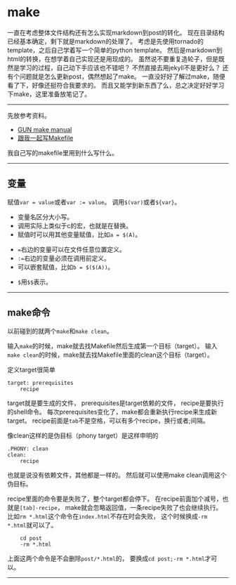 # make

一直在考虑整体文件结构还有怎么实现markdown到post的转化。
现在目录结构已经基本确定，剩下就是markdown的处理了。
考虑是先使用tornado的template，之后自己学着写一个简单的python template。
然后是markdown到html的转换，在想学着自己实现还是用现成的。
虽然说不要重复造轮子，但是既然是学习的过程，自己动下手应该也不错吧？
不然直接去用jekyll不是更好么？
还有个问题就是怎么更新post，偶然想起了make。
一直没好好了解过make，随便看了下，好像还挺符合我要求的。
而且又能学到新东西了么，总之决定好好学习下make，这里准备放笔记了。

------

先放参考资料。

+ [GUN make manual](http://www.gnu.org/software/make/manual/)
+ [跟我一起写Makefile](http://wiki.ubuntu.org.cn/跟我一起写Makefile)

我自己写的makefile里用到什么写什么。

------

## 变量

赋值`var = value`或者`var := value`。
调用`$(var)`或者`${var}`。

+ 变量名区分大小写。
+ 调用实际上类似于c的宏，也就是在替换。
+ 赋值时可以用其他变量赋值，比如`a = $(A)`。
- `=`右边的变量可以在文件任意位置定义。
- `:=`右边的变量必须在调用前定义。
- 可以嵌套赋值，比如`b = $($(A))`。
+ `$`用`$$`表示。

------

## make命令

以前碰到的就两个`make`和`make clean`。

输入`make`的时候，make就去找Makefile然后生成第一个目标（target）。
输入`make clean`的时候，make就去找Makefile里面的clean这个目标（target）。

定义target很简单

```
target: prerequisites
    recipe
```

target就是要生成的文件，
prerequisites是target依赖的文件，
recipe是要执行的shell命令。
每次prerequisites变化了，make都会重新执行recipe来生成新target。
recipe前面是`tab`不是空格，可以有多个recipe，换行或者;间隔。

像clean这样的是伪目标（phony target）是这样申明的


```
.PHONY: clean
clean:
    recipe
```

也就是说没有依赖文件，其他都是一样的。
然后就可以使用make clean调用这个伪目标。

recipe里面的命令要是失败了，整个target都会停下。
在recipe前面加个减号，也就是`[tab]-recipe`，
make就会忽略返回值，一条recipe失败了也会继续执行。
比如`rm *.html`这个命令在`index.html`不存在时会失败，
这个时候换成`-rm *.html`就可以了。

```
    cd post
    -rm *.html
```

上面这两个命令是不会删除`post/*.html`的，
要换成`cd post;-rm *.html`才可以。

------

